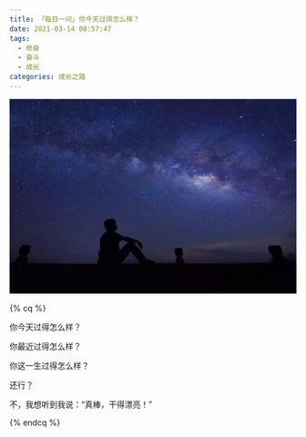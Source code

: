 ```yaml
---
title: 「每日一问」你今天过得怎么样？
date: 2021-03-14 00:57:47
tags:
  - 修身
  - 奋斗
  - 成长
categories: 成长之路
---
```


![](/images/rethink.jpeg)

{% cq %}

你今天过得怎么样？

你最近过得怎么样？

你这一生过得怎么样？

还行？

不，我想听到我说：“真棒，干得漂亮！”

{% endcq %}